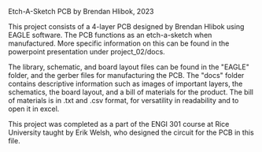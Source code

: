 Etch-A-Sketch PCB by Brendan Hlibok, 2023

This project consists of a 4-layer PCB designed by Brendan Hlibok using EAGLE software.
The PCB functions as an etch-a-sketch when manufactured. More specific information on this can be found in the
powerpoint presentation under project_02/docs.

The library, schematic, and board layout files can be found in the "EAGLE" folder, and the gerber files for manufacturing
the PCB. The "docs" folder contains descriptive information such as images of important layers, the schematics,
the board layout, and a bill of materials for the product. The bill of materials is in .txt and .csv format, for versatility
in readability and to open it in excel.

This project was completed as a part of the ENGI 301 course at Rice University taught by Erik Welsh, who designed the circuit
for the PCB in this file. 
